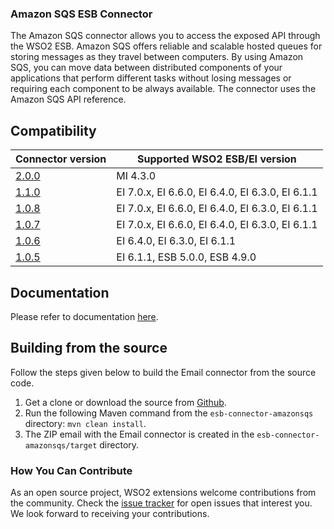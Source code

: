 ### Amazon SQS ESB Connector

The Amazon SQS connector allows you to access the exposed API through the WSO2 ESB. Amazon SQS offers reliable and scalable hosted queues for storing messages as they travel between computers. By using Amazon SQS, you can move data between distributed components of your applications that perform different tasks without losing messages or requiring each component to be always available. The connector uses the Amazon SQS API reference.

## Compatibility

| Connector version | Supported WSO2 ESB/EI version |
| ------------- |------------- |
| [2.0.0](https://github.com/wso2-extensions/esb-connector-amazonsqs/tree/v2.0.0)                                    | MI 4.3.0                                         |
|  [1.1.0](https://github.com/wso2-extensions/esb-connector-amazonsqs/tree/v1.1.0)        |  EI 7.0.x, EI 6.6.0, EI 6.4.0, EI 6.3.0, EI 6.1.1 |
|  [1.0.8](https://github.com/wso2-extensions/esb-connector-amazonsqs/tree/v1.0.8)        |  EI 7.0.x, EI 6.6.0, EI 6.4.0, EI 6.3.0, EI 6.1.1 |
|  [1.0.7](https://github.com/wso2-extensions/esb-connector-amazonsqs/tree/org.wso2.carbon.connector.amazonsqs-1.0.7)        |  EI 7.0.x, EI 6.6.0, EI 6.4.0, EI 6.3.0, EI 6.1.1 |
|  [1.0.6](https://github.com/wso2-extensions/esb-connector-amazonsqs/tree/org.wso2.carbon.connector.amazonsqs-1.0.6)        |  EI 6.4.0, EI 6.3.0, EI 6.1.1 |
|  [1.0.5](https://github.com/wso2-extensions/esb-connector-amazonsqs/tree/org.wso2.carbon.connector.amazonsqs-1.0.5)        |  EI 6.1.1, ESB 5.0.0, ESB 4.9.0 |

## Documentation

Please refer to documentation [here](https://ei.docs.wso2.com/en/latest/micro-integrator/references/connectors/amazonsqs-connector/amazonsqs-connector-overview/).

## Building from the source

Follow the steps given below to build the Email connector from the source code.

1. Get a clone or download the source from [Github](https://github.com/wso2-extensions/esb-connector-amazonsqs).
2. Run the following Maven command from the `esb-connector-amazonsqs` directory: `mvn clean install`.
3. The ZIP email with the Email connector is created in the `esb-connector-amazonsqs/target` directory.

### How You Can Contribute

As an open source project, WSO2 extensions welcome contributions from the community.
Check the [issue tracker](https://github.com/wso2-extensions/esb-connector-amazonsqs/issues) for open issues that interest you. We look forward to receiving your contributions.
